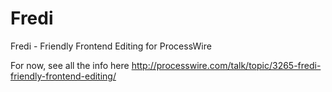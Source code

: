 Fredi
=====

Fredi - Friendly Frontend Editing for ProcessWire

For now, see all the info here http://processwire.com/talk/topic/3265-fredi-friendly-frontend-editing/
